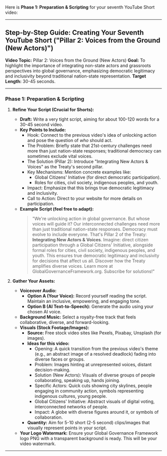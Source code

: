 Here is **Phase 1: Preparation & Scripting** for your seventh YouTube Short video:

---

## Step-by-Step Guide: Creating Your Seventh YouTube Short ("Pillar 2: Voices from the Ground (New Actors)")

**Video Topic:** Pillar 2: Voices from the Ground (New Actors)
**Goal:** To highlight the importance of integrating non-state actors and grassroots perspectives into global governance, emphasizing democratic legitimacy and inclusivity beyond traditional nation-state representation.
**Target Length:** 30-45 seconds.

---

### **Phase 1: Preparation & Scripting**

1.  **Refine Your Script (Crucial for Shorts):**
    * **Draft:** Write a very tight script, aiming for about 100-120 words for a 30-45 second video.
    * **Key Points to Include:**
        * Hook: Connect to the previous video's idea of unlocking action and pose the question of *who* should act.
        * The Problem: Briefly state that 21st-century challenges need more than just nation-state responses; traditional democracy can sometimes exclude vital voices.
        * The Solution (Pillar 2): Introduce "Integrating New Actors & Voices" as the Treaty's second pillar.
        * Key Mechanisms: Mention concrete examples like:
            * Global Citizens' Initiative (for direct democratic participation).
            * Roles for cities, civil society, indigenous peoples, and youth.
        * Impact: Emphasize that this brings true democratic legitimacy and inclusivity.
        * Call to Action: Direct to your website for more details on participation.
    * **Example Script (feel free to adapt):**
        > "We're unlocking action in global governance. But whose voices will guide it?
        > Our interconnected challenges need more than just traditional nation-state responses. Democracy must evolve to include everyone.
        > That's Pillar 2 of the Treaty: **Integrating New Actors & Voices**.
        > Imagine: direct citizen participation through a Global Citizens' Initiative, alongside formal roles for cities, civil society, indigenous peoples, and youth.
        > This ensures true democratic legitimacy and inclusivity for decisions that affect us all.
        > Discover how the Treaty amplifies diverse voices. Learn more at GlobalGovernanceFramework.org. Subscribe for solutions!"

2.  **Gather Your Assets:**
    * **Voiceover Audio:**
        * **Option A (Your Voice):** Record yourself reading the script. Maintain an inclusive, empowering, and engaging tone.
        * **Option B (AI Text-to-Speech):** Generate the audio using your chosen AI voice.
    * **Background Music:** Select a royalty-free track that feels collaborative, diverse, and forward-looking.
    * **Visuals (Stock Footage/Images):**
        * **Source:** Free stock video sites like Pexels, Pixabay, Unsplash (for images).
        * **Ideas for this video:**
            * Opening: A quick transition from the previous video's theme (e.g., an abstract image of a resolved deadlock) fading into diverse faces or groups.
            * Problem: Images hinting at unrepresented voices, distant decision-making.
            * Solution (New Actors): Visuals of diverse groups of people collaborating, speaking up, hands joining.
            * Specific Actors: Quick cuts showing city skylines, people engaging in community action, symbols representing indigenous cultures, young people.
            * Global Citizens' Initiative: Abstract visuals of digital voting, interconnected networks of people.
            * Impact: A globe with diverse figures around it, or symbols of collaboration.
        * **Quantity:** Aim for 5-10 short (2-5 second) clips/images that visually represent points in your script.
    * **Your Logo Watermark:** Ensure your Global Governance Framework logo PNG with a transparent background is ready. This will be your video watermark.

---
